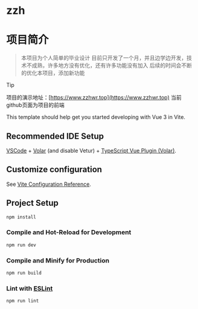 # zzh
# 项目简介
>本项目为个人简单的毕业设计
>目前只开发了一个月，并且边学边开发，技术不成熟，许多地方没有优化，还有许多功能没有加入
>后续的时间会不断的优化本项目，添加新功能

>[!tip]
>项目的演示地址：[https://www.zzhwr.top](https://www.zzhwr.top)
>当前github页面为项目的前端

This template should help get you started developing with Vue 3 in Vite.

## Recommended IDE Setup

[VSCode](https://code.visualstudio.com/) + [Volar](https://marketplace.visualstudio.com/items?itemName=Vue.volar) (and disable Vetur) + [TypeScript Vue Plugin (Volar)](https://marketplace.visualstudio.com/items?itemName=Vue.vscode-typescript-vue-plugin).

## Customize configuration

See [Vite Configuration Reference](https://vitejs.dev/config/).

## Project Setup

```sh
npm install
```

### Compile and Hot-Reload for Development

```sh
npm run dev
```

### Compile and Minify for Production

```sh
npm run build
```

### Lint with [ESLint](https://eslint.org/)

```sh
npm run lint
```
